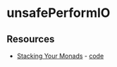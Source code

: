 # unsafePerformIO

## Resources

* [Stacking Your Monads](https://www.youtube.com/watch?v=pzouxmWiemg) - [code](https://github.com/benkolera/talk-stacking-your-monads)
